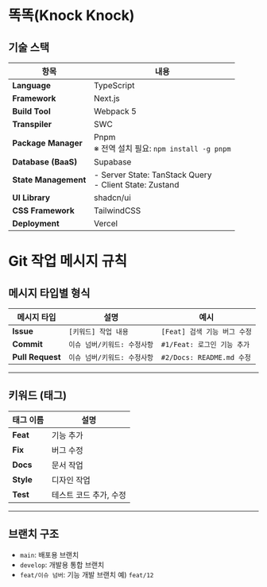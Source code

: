 # 똑똑(Knock Knock)

## 기술 스택

| 항목                    | 내용                                                                 |
|-----------------------|----------------------------------------------------------------------|
| **Language**           | TypeScript                                                           |
| **Framework**          | Next.js                                                              |
| **Build Tool**         | Webpack 5                                                            |
| **Transpiler**         | SWC                                                                  |
| **Package Manager**    | Pnpm<br>※ 전역 설치 필요: `npm install -g pnpm`                      |
| **Database (BaaS)**    | Supabase                                                             |
| **State Management**   | - Server State: TanStack Query<br>- Client State: Zustand           |
| **UI Library**         | shadcn/ui                                                            |
| **CSS Framework**      | TailwindCSS                                                          |
| **Deployment**         | Vercel                                                               |

# Git 작업 메시지 규칙

## 메시지 타입별 형식

| 메시지 타입     | 설명                    | 예시                                |
|----------------|-------------------------|-------------------------------------|
| **Issue**      | `[키워드] 작업 내용`     | `[Feat] 검색 기능 버그 수정`        |
| **Commit**     | `이슈 넘버/키워드: 수정사항` | `#1/Feat: 로그인 기능 추가`     |
| **Pull Request** | `이슈 넘버/키워드: 수정사항` | `#2/Docs: README.md 수정`       |

---

## 키워드 (태그)

| 태그 이름 | 설명                         |
|----------|------------------------------|
| **Feat** | 기능 추가                     |
| **Fix**  | 버그 수정                     |
| **Docs** | 문서 작업                     |
| **Style**| 디자인 작업                   |
| **Test** | 테스트 코드 추가, 수정        |

---

## 브랜치 구조

- `main`: 배포용 브랜치
- `develop`: 개발용 통합 브랜치
- `feat/이슈 넘버`: 기능 개발 브랜치 예) `feat/12`

